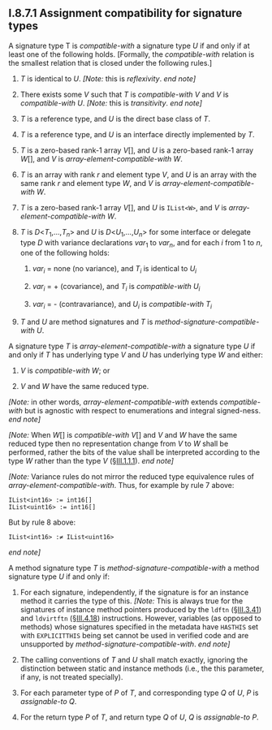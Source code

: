 ## I.8.7.1 Assignment compatibility for signature types

A signature type T is *compatible-with* a signature type _U_ if and only if at least one of the following holds. [Formally, the *compatible-with* relation is the smallest relation that is closed under the following rules.]

 1. _T_ is identical to _U_. _[Note:_ this is *reflexivity*. _end note]_

 2. There exists some _V_ such that _T_ is *compatible-with* _V_ and _V_ is *compatible-with* _U_. _[Note:_ this is *transitivity*. _end note]_

 3. _T_ is a reference type, and _U_ is the direct base class of _T_.

 4. _T_ is a reference type, and _U_ is an interface directly implemented by _T_.

 5. _T_ is a zero-based rank-1 array _V_[], and _U_ is a zero-based rank-1 array _W_[], and _V_ is *array-element-compatible-with* _W_.

 6. _T_ is an array with rank _r_ and element type _V_, and _U_ is an array with the same rank _r_ and element type _W_, and _V_ is *array-element-compatible-with* _W_.

 7. _T_ is a zero-based rank-1 array _V_[], and _U_ is `IList<W>`, and _V_ is *array-element-compatible-with* _W_.

 8. _T_ is _D_\<_T_<sub>1</sub>,&hellip;,_T_<sub>_n_</sub>\> and _U_ is _D_\<_U_<sub>1</sub>,&hellip;,_U_<sub>_n_</sub>\> for some interface or delegate type _D_ with variance declarations _var_<sub>1</sub> to _var_<sub>_n_</sub>, and for each _i_ from 1 to _n_, one of the following holds:

     1. _var_<sub>_i_</sub> = none (no variance), and _T_<sub>_i_</sub> is identical to _U_<sub>_i_</sub>

     2. _var_<sub>_i_</sub> = + (covariance), and _T_<sub>_i_</sub> is *compatible-with* _U_<sub>_i_</sub>

     3. _var_<sub>_i_</sub> = - (contravariance), and _U_<sub>_i_</sub> is *compatible-with* _T_<sub>_i_</sub>

 9. _T_ and _U_ are method signatures and _T_ is *method-signature-compatible-with* _U_.

A signature type _T_ is *array-element-compatible-with* a signature type _U_ if and only if _T_ has underlying type _V_ and _U_ has underlying type _W_ and either:

 1. _V_ is *compatible-with* _W_; or

 2. _V_ and _W_ have the same reduced type.

_[Note:_ in other words, *array-element-compatible-with* extends *compatible-with* but is agnostic with respect to enumerations and integral signed-ness. _end note]_

_[Note:_ When _W_[] is *compatible-with* _V_[] and _V_ and _W_ have the same reduced type then no representation change from _V_ to _W_ shall be performed, rather the bits of the value shall be interpreted according to the type _W_ rather than the type _V_ (§[III.1.1.1](iii.1.1.1-numeric-data-types.md)). _end note]_

_[Note:_ Variance rules do not mirror the reduced type equivalence rules of *array-element-compatible-with*. Thus, for example by rule 7 above:

 ```
 IList<int16> := int16[]
 IList<uint16> := int16[]
 ```

But by rule 8 above:

 ```
 IList<int16> :≠ IList<uint16>
 ```

_end note]_

A method signature type _T_ is *method-signature-compatible-with* a method signature type _U_ if and only if:

 1. For each signature, independently, if the signature is for an instance method it carries the type of this. _[Note:_ This is always true for the signatures of instance method pointers produced by the `ldftn` (§[III.3.41](#todo-missing-hyperlink)) and `ldvirtftn` (§[III.4.18](iii.4.18-ldvirtftn.md)) instructions. However, variables (as opposed to methods) whose signatures specified in the metadata have `HASTHIS` set with `EXPLICITTHIS` being set cannot be used in verified code and are unsupported by *method-signature-compatible-with*. _end note]_

 2. The calling conventions of _T_ and _U_ shall match exactly, ignoring the distinction between static and instance methods (i.e., the this parameter, if any, is not treated specially).

 3. For each parameter type of _P_ of _T_, and corresponding type _Q_ of _U_, _P_ is *assignable-to* _Q_.

 4. For the return type _P_ of _T_, and return type _Q_ of _U_, _Q_ is *assignable-to* _P_.
